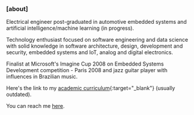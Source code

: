 ### [about]
Electrical engineer post-graduated in automotive embedded systems and artificial
intelligence/machine learning (in progress).

Technology enthusiast focused on software engineering and data science with solid
knowledge in software architecture, design, development and security, embedded systems
and IoT, analog and digital electronics.

Finalist at Microsoft's Imagine Cup 2008 on Embedded Systems Development competition -
Paris 2008 and jazz guitar player with influences in Brazilian music.

Here's the link to my [academic curriculum](http://lattes.cnpq.br/3871219467239903){:target="_blank"}
(usually outdated).

You can reach me [here](mailto:desconstruindo@furansa.me?subject=Comments%20on%20page%20about).
